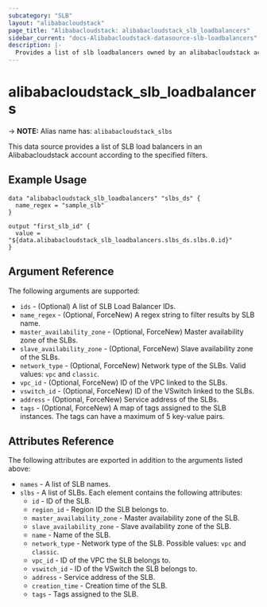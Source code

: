 ```yaml
---
subcategory: "SLB"
layout: "alibabacloudstack"
page_title: "Alibabacloudstack: alibabacloudstack_slb_loadbalancers"
sidebar_current: "docs-Alibabacloudstack-datasource-slb-loadbalancers"
description: |- 
  Provides a list of slb loadbalancers owned by an alibabacloudstack account.
---
```


# alibabacloudstack_slb_loadbalancers
-> **NOTE:** Alias name has: `alibabacloudstack_slbs`

This data source provides a list of SLB load balancers in an Alibabacloudstack account according to the specified filters.

## Example Usage

```hcl
data "alibabacloudstack_slb_loadbalancers" "slbs_ds" {
  name_regex = "sample_slb"
}

output "first_slb_id" {
  value = "${data.alibabacloudstack_slb_loadbalancers.slbs_ds.slbs.0.id}"
}
```

## Argument Reference

The following arguments are supported:

* `ids` - (Optional) A list of SLB Load Balancer IDs. 
* `name_regex` - (Optional, ForceNew) A regex string to filter results by SLB name.
* `master_availability_zone` - (Optional, ForceNew) Master availability zone of the SLBs.
* `slave_availability_zone` - (Optional, ForceNew) Slave availability zone of the SLBs.
* `network_type` - (Optional, ForceNew) Network type of the SLBs. Valid values: `vpc` and `classic`.
* `vpc_id` - (Optional, ForceNew) ID of the VPC linked to the SLBs.
* `vswitch_id` - (Optional, ForceNew) ID of the VSwitch linked to the SLBs.
* `address` - (Optional, ForceNew) Service address of the SLBs.
* `tags` - (Optional, ForceNew) A map of tags assigned to the SLB instances. The tags can have a maximum of 5 key-value pairs.

## Attributes Reference

The following attributes are exported in addition to the arguments listed above:

* `names` - A list of SLB names.
* `slbs` - A list of SLBs. Each element contains the following attributes:
  * `id` - ID of the SLB.
  * `region_id` - Region ID the SLB belongs to.
  * `master_availability_zone` - Master availability zone of the SLB.
  * `slave_availability_zone` - Slave availability zone of the SLB.
  * `name` - Name of the SLB.
  * `network_type` - Network type of the SLB. Possible values: `vpc` and `classic`.
  * `vpc_id` - ID of the VPC the SLB belongs to.
  * `vswitch_id` - ID of the VSwitch the SLB belongs to.
  * `address` - Service address of the SLB.
  * `creation_time` - Creation time of the SLB.
  * `tags` - Tags assigned to the SLB.